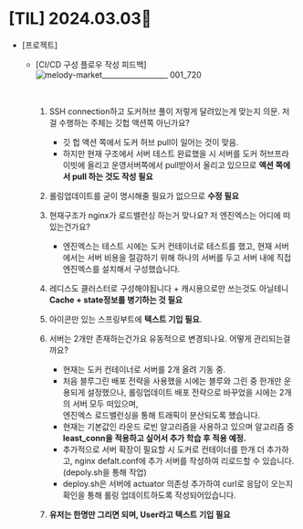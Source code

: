 # [TIL] 2024.03.03📒

  * [프로젝트]
    * [CI/CD 구성 플로우 작성 피드백]
      ![melody-market__________________ 001_720](https://github.com/elephant97/TIL/assets/82919411/f6db2e0f-f4f0-408d-b47c-869e7d9f34f0)
      
      <br>
      
      1. SSH connection하고 도커허브 풀이 저렇게 달려있는게 맞는지 의문. 저걸 수행하는 주체는 깃헙 액션쪽 아닌가요?
         - 깃 헙 액션 쪽에서 도커 허브 pull이 일어는 것이 맞음.
         - 하지만 현재 구조에서 서버 테스트 완료했을 시 서버를 도커 허브프라이빗에 올리고 운영서버쪽에서 pull받아서 올리고 있으므로 **액션 쪽에서 pull 하는 것도 작성 필요**
           
      2. 롤링업데이트를 굳이 명시해줄 필요가 없으므로 **수정 필요**
     
      3. 현재구조가 nginx가 로드밸런싱 하는거 맞나요? 저 엔진엑스는 어디에 떠있는건가요?
         - 엔진엑스는 테스트 시에는 도커 컨테이너로 테스트를 했고, 현재 서버에서는 서버 비용을 절감하기 위해 하나의 서버를 두고 서버 내에 직접 엔진엑스를 설치해서 구성했습니다.

      4. 레디스도 클러스터로 구성해야됩니다 + 캐시용으로만 쓰는것도 아닐테니 **Cache + state정보를 병기하는 것 필요**
     
      5. 아이콘만 있는 스프링부트에 **텍스트 기입 필요**.

      6. 서버는 2개만 존재하는건가요 유동적으로 변경되나요. 어떻게 관리되는걸까요?
         - 현재는 도커 컨테이너로 서버를 2개 올려 기동 중.
         - 처음 블루그린 배포 전략을 사용했을 시에는 블루와 그린 중 한개만 운용되게 설정했으나, 롤링업데이트 배포 전략으로 바꾸었을 시에는 2개의 서버 모두 떠있으며,      
           엔진엑스 로드밸런싱을 통해 트래픽이 분산되도록 했습니다.
         - 현재는 기본값인 라운드 로빈 알고리즘을 사용하고 있으며 알고리즘 중 **least_conn을 적용하고 싶어서 추가 학습 후 적용 예정.**
         - 추가적으로 서버 확장이 필요할 시 도커로 컨테이너를 한개 더 추가하고, nginx defalt.conf에 추가 서버를 작성하여 리로드할 수 있습니다. (depoly.sh을 통해 작업)
         - deploy.sh은 서버에 actuator 의존성 추가하여 curl로 응답이 오는지 확인을 통해 롤링 업데이트하도록 작성되어있습니다.

      7. **유저는 한명만 그리면 되며, User라고 텍스트 기입 필요**

